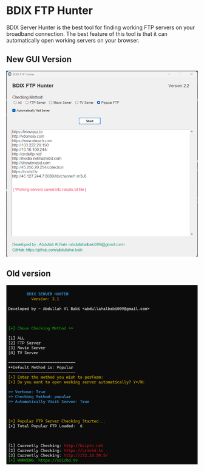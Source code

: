 # BDIX FTP Hunter

BDIX Server Hunter is the best tool for finding working FTP servers on your broadband connection. The best feature of this tool is that it can automatically open working servers on your browser.

## New GUI Version
![](sample2.png)

## Old version
![sample](sample.png)
